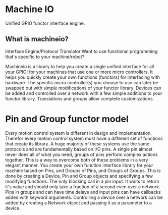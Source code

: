 # Machine IO

Unified GPIO functor interface engine.

## What is machineio?
 Interface Engine/Protocol Translator 
Want to use functional programming that's specific to your machine/robot?

Machineio is a library to help you create a single unified interface for all your GPIO!
for your machines that use one or more micro controllers.
It helps you quickly create your own functions (functors) for interfacing with hardware.
The specific micro controller(s) you choose to use can later be swapped out with simple
modifications of your functor library. Devices can be added and controlled over a network
with a few simple additions to your functor library. Translations and groups allow complete
customizations.


# Pin and Group functor model

Every motion control system is different in design and implementation.
Therefor every motion control system must have a different set of functions that create its library.
A huge majority of these systems use the same protocols and are fundamentally based on I/O pins.
A single pin almost never does all of what you need, groups of pins perform complex actions together.
This is a way to overcome both of these problems in a very elegant manner.
You create your own function interface library for your machine based on Pins, 
and Groups of Pins, and Groups of Groups.
This is done by creating a Device, Pin and Group objects and specifying a few modifying functions.
The only blocking call in a pin input. It waits to return it's value and should only take a 
fraction of a second even over a network. Pins in groups and can have time delays and
input pins can have callbacks added with keyword arguments. Controlling a device over a network
can be added by creating a Network object and passing it as a parameter to a device.


